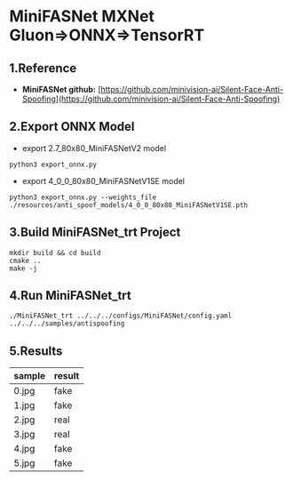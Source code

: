 # MiniFASNet MXNet Gluon=>ONNX=>TensorRT

## 1.Reference
- **MiniFASNet github:** [https://github.com/minivision-ai/Silent-Face-Anti-Spoofing](https://github.com/minivision-ai/Silent-Face-Anti-Spoofing)

## 2.Export ONNX Model
- export 2.7_80x80_MiniFASNetV2 model
```
python3 export_onnx.py
```

- export 4_0_0_80x80_MiniFASNetV1SE model
```
python3 export_onnx.py --weights_file ./resources/anti_spoof_models/4_0_0_80x80_MiniFASNetV1SE.pth
```

## 3.Build MiniFASNet_trt Project
```
mkdir build && cd build
cmake ..
make -j
```

## 4.Run MiniFASNet_trt
```
./MiniFASNet_trt ../../../configs/MiniFASNet/config.yaml ../../../samples/antispoofing
```
## 5.Results

sample|result
---|---
0.jpg|fake
1.jpg|fake
2.jpg|real
3.jpg|real
4.jpg|fake
5.jpg|fake
